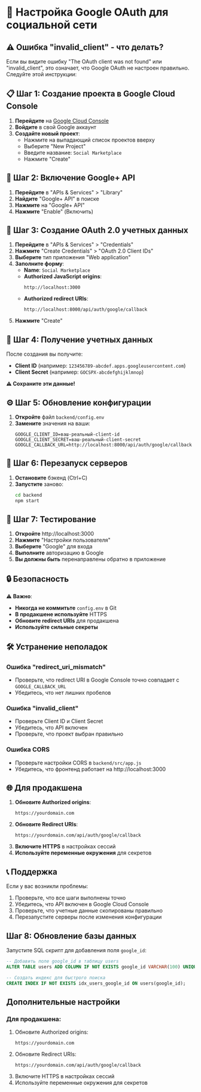 # 🚀 Настройка Google OAuth для социальной сети

## ⚠️ Ошибка "invalid_client" - что делать?

Если вы видите ошибку "The OAuth client was not found" или "invalid_client", это означает, что Google OAuth не настроен правильно. Следуйте этой инструкции:

## 📋 Шаг 1: Создание проекта в Google Cloud Console

1. **Перейдите** на [Google Cloud Console](https://console.cloud.google.com/)
2. **Войдите** в свой Google аккаунт
3. **Создайте новый проект**:
   - Нажмите на выпадающий список проектов вверху
   - Выберите "New Project"
   - Введите название: `Social Marketplace`
   - Нажмите "Create"

## 🔧 Шаг 2: Включение Google+ API

1. **Перейдите** в "APIs & Services" > "Library"
2. **Найдите** "Google+ API" в поиске
3. **Нажмите** на "Google+ API"
4. **Нажмите** "Enable" (Включить)

## 🔑 Шаг 3: Создание OAuth 2.0 учетных данных

1. **Перейдите** в "APIs & Services" > "Credentials"
2. **Нажмите** "Create Credentials" > "OAuth 2.0 Client IDs"
3. **Выберите** тип приложения "Web application"
4. **Заполните форму**:
   - **Name**: `Social Marketplace`
   - **Authorized JavaScript origins**:
     ```
     http://localhost:3000
     ```
   - **Authorized redirect URIs**:
     ```
     http://localhost:8000/api/auth/google/callback
     ```
5. **Нажмите** "Create"

## 📝 Шаг 4: Получение учетных данных

После создания вы получите:
- **Client ID** (например: `123456789-abcdef.apps.googleusercontent.com`)
- **Client Secret** (например: `GOCSPX-abcdefghijklmnop`)

**⚠️ Сохраните эти данные!**

## ⚙️ Шаг 5: Обновление конфигурации

1. **Откройте** файл `backend/config.env`
2. **Замените** значения на ваши:
   ```env
   GOOGLE_CLIENT_ID=ваш-реальный-client-id
   GOOGLE_CLIENT_SECRET=ваш-реальный-client-secret
   GOOGLE_CALLBACK_URL=http://localhost:8000/api/auth/google/callback
   ```

## 🔄 Шаг 6: Перезапуск серверов

1. **Остановите** бэкенд (Ctrl+C)
2. **Запустите** заново:
   ```bash
   cd backend
   npm start
   ```

## 🧪 Шаг 7: Тестирование

1. **Откройте** http://localhost:3000
2. **Нажмите** "Настройки пользователя"
3. **Выберите** "Google" для входа
4. **Выполните** авторизацию в Google
5. **Вы должны быть** перенаправлены обратно в приложение

## 🔒 Безопасность

⚠️ **Важно**: 
- **Никогда не коммитьте** `config.env` в Git
- **В продакшене используйте** HTTPS
- **Обновите redirect URIs** для продакшена
- **Используйте сильные секреты**

## 🛠️ Устранение неполадок

### Ошибка "redirect_uri_mismatch"
- Проверьте, что redirect URI в Google Console точно совпадает с `GOOGLE_CALLBACK_URL`
- Убедитесь, что нет лишних пробелов

### Ошибка "invalid_client"
- Проверьте Client ID и Client Secret
- Убедитесь, что API включен
- Проверьте, что проект выбран правильно

### Ошибка CORS
- Проверьте настройки CORS в `backend/src/app.js`
- Убедитесь, что фронтенд работает на http://localhost:3000

## 🌐 Для продакшена

1. **Обновите Authorized origins**:
   ```
   https://yourdomain.com
   ```
2. **Обновите Redirect URIs**:
   ```
   https://yourdomain.com/api/auth/google/callback
   ```
3. **Включите HTTPS** в настройках сессий
4. **Используйте переменные окружения** для секретов

## 📞 Поддержка

Если у вас возникли проблемы:
1. Проверьте, что все шаги выполнены точно
2. Убедитесь, что API включен в Google Cloud Console
3. Проверьте, что учетные данные скопированы правильно
4. Перезапустите серверы после изменения конфигурации

## Шаг 8: Обновление базы данных

Запустите SQL скрипт для добавления поля `google_id`:

```sql
-- Добавить поле google_id в таблицу users
ALTER TABLE users ADD COLUMN IF NOT EXISTS google_id VARCHAR(100) UNIQUE;

-- Создать индекс для быстрого поиска
CREATE INDEX IF NOT EXISTS idx_users_google_id ON users(google_id);
```

## Дополнительные настройки

### Для продакшена:
1. Обновите Authorized origins:
   ```
   https://yourdomain.com
   ```
2. Обновите Redirect URIs:
   ```
   https://yourdomain.com/api/auth/google/callback
   ```
3. Включите HTTPS в настройках сессий
4. Используйте переменные окружения для секретов 